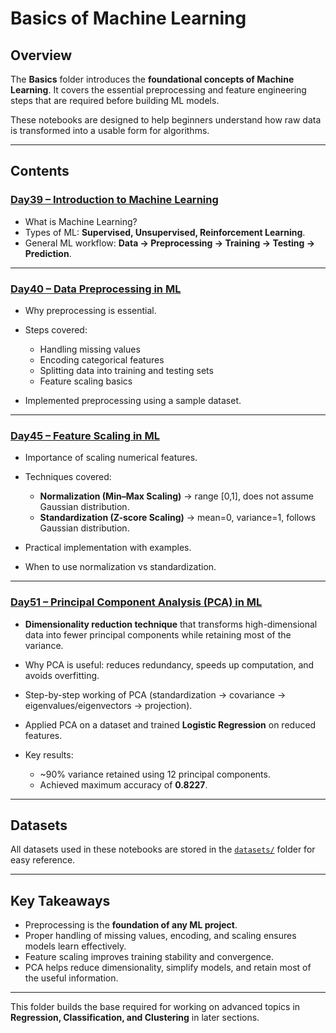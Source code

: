 # Basics of Machine Learning

## Overview

The **Basics** folder introduces the **foundational concepts of Machine Learning**.
It covers the essential preprocessing and feature engineering steps that are required before building ML models.

These notebooks are designed to help beginners understand how raw data is transformed into a usable form for algorithms.

---

## Contents

### [Day39 – Introduction to Machine Learning](Day39_Introduction_to_Machine_Learning)

* What is Machine Learning?
* Types of ML: **Supervised, Unsupervised, Reinforcement Learning**.
* General ML workflow: **Data → Preprocessing → Training → Testing → Prediction**.

---

### [Day40 – Data Preprocessing in ML](Day40_Data_Preprocessing_in_Machine_Learning)

* Why preprocessing is essential.
* Steps covered:

  * Handling missing values
  * Encoding categorical features
  * Splitting data into training and testing sets
  * Feature scaling basics
* Implemented preprocessing using a sample dataset.

---

### [Day45 – Feature Scaling in ML](Day45_Feature_Scaling_in_Machine_Learning)

* Importance of scaling numerical features.
* Techniques covered:

  * **Normalization (Min–Max Scaling)** → range \[0,1], does not assume Gaussian distribution.
  * **Standardization (Z-score Scaling)** → mean=0, variance=1, follows Gaussian distribution.
* Practical implementation with examples.
* When to use normalization vs standardization.

---

### [Day51 – Principal Component Analysis (PCA) in ML](Day51_PCA_in_Machine_Learning)

* **Dimensionality reduction technique** that transforms high-dimensional data into fewer principal components while retaining most of the variance.
* Why PCA is useful: reduces redundancy, speeds up computation, and avoids overfitting.
* Step-by-step working of PCA (standardization → covariance → eigenvalues/eigenvectors → projection).
* Applied PCA on a dataset and trained **Logistic Regression** on reduced features.
* Key results:

  * \~90% variance retained using 12 principal components.
  * Achieved maximum accuracy of **0.8227**.

---

## Datasets

All datasets used in these notebooks are stored in the [`datasets/`](datasets) folder for easy reference.

---

## Key Takeaways

* Preprocessing is the **foundation of any ML project**.
* Proper handling of missing values, encoding, and scaling ensures models learn effectively.
* Feature scaling improves training stability and convergence.
* PCA helps reduce dimensionality, simplify models, and retain most of the useful information.

---

This folder builds the base required for working on advanced topics in **Regression, Classification, and Clustering** in later sections.
